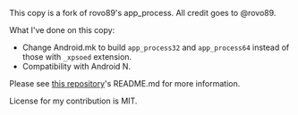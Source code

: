 This copy is a fork of rovo89's app_process. All credit goes to @rovo89.

What I've done on this copy:
- Change Android.mk to build `app_process32` and `app_process64` instead of those with `_xpsoed` extension.
- Compatibility with Android N.

Please see [this repository](https://github.com/abforce/xposed_art_n)'s README.md for more information.

License for my contribution is MIT.
